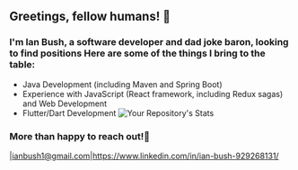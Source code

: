 ## Greetings, fellow humans! 👋
### I'm Ian Bush, a software developer and dad joke baron, looking to find positions Here are some of the things I bring to the table:
* Java Development (including Maven and Spring Boot)
* Experience with JavaScript (React framework, including Redux sagas) and Web Development
* Flutter/Dart Development
![Your Repository's Stats](https://github-readme-stats.vercel.app/api?username=XGalilei&show_icons=true)
### More than happy to reach out!💬
|ianbush1@gmail.com|https://www.linkedin.com/in/ian-bush-929268131/
<!--
**XGalilei/XGalilei** is a ✨ _special_ ✨ repository because its `README.md` (this file) appears on your GitHub profile.

Here are some ideas to get you started:

- 🔭 I’m currently working on ...
- 🌱 I’m currently learning ...
- 👯 I’m looking to collaborate on ...
- 🤔 I’m looking for help with ...
- 💬 Ask me about ...
- 📫 How to reach me: ...
- 😄 Pronouns: ...
- ⚡ Fun fact: ...
-->
